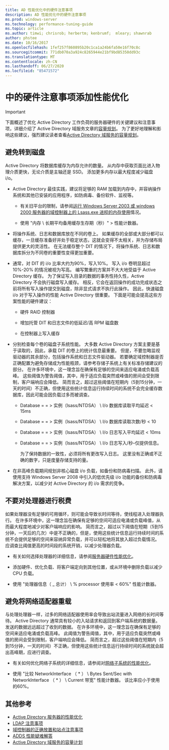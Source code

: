 ```yaml
---
title: AD 性能优化中的硬件注意事项
description: AD 性能优化中的硬件注意事项
ms.prod: windows-server
ms.technology: performance-tuning-guide
ms.topic: article
ms.author: timwi; chrisrob; herbertm; kenbrumf;  mleary; shawnrab
author: phstee
ms.date: 10/16/2017
ms.openlocfilehash: 1fef257f860895b20c1ca1a24b6fa50e16f70c8c
ms.sourcegitcommit: 771db070a3a924c8265944e21bf9bd85350dd93c
ms.translationtype: MT
ms.contentlocale: zh-CN
ms.lasthandoff: 06/27/2020
ms.locfileid: "85471572"
---
```

# <a name="hardware-considerations-in-adds-performance-tuning"></a>中的硬件注意事项添加性能优化

>[!Important]
> 下面概述了优化 Active Directory 工作负荷的服务器硬件的关键建议和注意事项，详细介绍了 Active Directory 域服务文章的[容量规划](https://go.microsoft.com/fwlink/?LinkId=324566)。 为了更好地理解和影响这些建议，强烈建议读者查看[Active Directory 域服务的容量规划](https://go.microsoft.com/fwlink/?LinkId=324566)。

## <a name="avoid-going-to-disk"></a>避免转到磁盘

Active Directory 将数据库缓存为内存允许的数量。 从内存中获取页面比进入物理介质更快，无论介质是主轴还是 SSD。 添加更多内存以最大程度减少磁盘 i/o。

-   Active Directory 最佳实践，建议将足够的 RAM 加载到内存中，并容纳操作系统和其他已安装的应用程序，如防病毒、备份软件、监视等。

    -   有关旧平台的限制，请参阅[运行 Windows Server 2003 或 windows 2000 服务器的域控制器上的 Lsass.exe 进程的内存使用](https://support.microsoft.com/kb/308356)情况。

    -   使用 "内存 \\ 长期平均备用缓存生存期（秒）" &gt; 性能计数器。

-   将操作系统、日志和数据库放在不同的卷上。 如果缓存的全部或大部分都可以缓存，一旦缓存准备好并处于稳定状态，这就会变得不太相关，并为存储布局提供更大的灵活性。 在无法缓存整个 DIT 的情况下，将操作系统、日志和数据库拆分为不同卷的重要性变得更加重要。

-   通常，对 DIT 的 i/o 比率大约为90%，写入10%。 写入 i/o 卷明显超过 10%-20% 的情况被视为写高。 编写繁重的方案并不大大地受益于 Active Directory 缓存。 为了保证写入目录的数据的事务性持久性，Active Directory 不会执行磁盘写入缓存。 相反，它会在返回操作的成功完成状态之前将所有写入操作提交到磁盘，除非显式请求不执行此操作。 因此，快速磁盘 i/o 对于写入操作的性能 Active Directory 很重要。 下面是可能会提高这些方案性能的硬件建议：

    -   硬件 RAID 控制器

    -   增加托管 DIT 和日志文件的低延迟/高 RPM 磁盘数

    -   在控制器上写入缓存

-   分别检查每个卷的磁盘子系统性能。 大多数 Active Directory 方案主要是基于读取的，因此，承载 DIT 的卷上的统计信息最重要。 但是，不要忽略监视驱动器的其余部分，包括操作系统和日志文件驱动器。 若要确定域控制器是否正确配置为避免存储成为性能瓶颈，请参考存储子系统上有关标准存储建议的部分。 在许多环境中，这一理念旨在确保有足够的空间来适应电涌或负载高峰。 这些阈值为警告阈值，其中，用于适应负载突然或峰值的房间会受到限制，客户端响应会降低。 简而言之，超过这些阈值在短期内（5到15分钟，一天的时间）不正确，但使用这些统计信息运行持续时间的系统不会完全缓存数据库，因此可能会因负载过多而被调查。

    -   Database = = &gt; 实例（lsass/NTDSA） \\ I/o 数据库读取平均延迟 &lt; 15ms

    -   Database = = &gt; 实例（lsass/NTDSA） \\ I/o 数据库读取次数/秒 &lt; 10

    -   Database = = &gt; 实例（lsass/NTDSA） \\ I/o 日志写入平均延迟 &lt; 10ms

    -   Database = = &gt; 实例（lsass/NTDSA） \\ I/o 日志写入/秒–仅提供信息。

        为了保持数据的一致性，必须将所有更改写入日志。 这里没有正确或不正确的数字，只是度量存储支持的量。

-   在非高峰负载期间规划非核心磁盘 i/o 负载，如备份和防病毒扫描。 此外，请使用支持 Windows Server 2008 中引入的低优先级 i/o 功能的备份和防病毒解决方案，以减少对 Active Directory 的 i/o 需求的竞争。

## <a name="dont-over-tax-the-processors"></a>不要对处理器进行税费

如果处理器没有足够的可用循环，则可能会导致长时间等待，使线程进入处理器执行。 在许多环境中，这一理念旨在确保有足够的空间可适应电涌或负载峰值，从而最大程度地减少对客户端响应的影响。 简而言之，超过以下阈值在短期（5到15分钟，一天后的几次）中是不正确的，但是，使用这些统计信息运行持续时间的系统不会提供足够的空间来容纳异常负载，并可以轻松地将其放入超过负载情况。 应调查比阈值更高的时间段的系统开销，以减少处理器负载。

-   有关如何选择处理器的详细信息，请参阅[服务器硬件性能优化](../../hardware/index.md)。

-   添加硬件、优化负载、将客户端定向到其他位置，或从环境中删除负载以减少 CPU 负载。

-   使用 "处理器信息（ \_ 总计） \\ % processor 使用率 &lt; 60%" 性能计数器。

## <a name="avoid-overloading-the-network-adapter"></a>避免将网络适配器重载

与处理处理器一样，过多的网络适配器使用率会导致出站流量进入网络的长时间等待。 Active Directory 通常具有较小的入站请求和返回到客户端系统的数据量。 发送的数据远远超过了收到的数据。 在许多环境中，这一理念旨在确保有足够的空间来适应电涌或负载高峰。 此阈值为警告阈值，其中，用于适应负载突然或峰值的房间会受到限制，客户端响应会降低。 简而言之，超过这些阈值在短期内（5到15分钟，一天的时间）不正确，但使用这些统计信息运行持续时间的系统就会超出高峰期，应进行调查。

-   有关如何优化网络子系统的详细信息，请参阅对[网络子系统的性能优化](../../../../networking/technologies/network-subsystem/net-sub-performance-top.md)。

-   使用 "比较 NetworkInterface （ \* ） \\ Bytes Sent/Sec with NetworkInterface （ \* ） \\ Current 带宽" 性能计数器。 该比率应小于使用的60%。

## <a name="additional-references"></a>其他参考
- [Active Directory 服务器的性能优化](index.md)
- [LDAP 注意事项](ldap-considerations.md)
- [域控制器的正确放置和站点注意事项](site-definition-considerations.md)
- [ADDS 性能疑难解答](troubleshoot.md)
- [Active Directory 域服务的容量计划](https://go.microsoft.com/fwlink/?LinkId=324566)